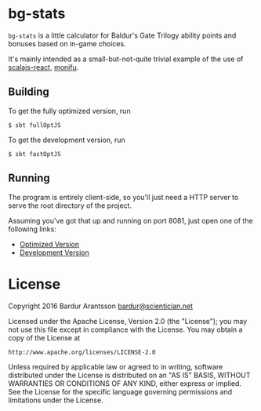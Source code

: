 # bg-stats

`bg-stats` is a little calculator for Baldur's Gate Trilogy
ability points and bonuses based on in-game choices.

It's mainly intended as a small-but-not-quite trivial example of the
use of [scalajs-react](https://github.com/japgolly/scalajs-react),
[monifu](https://monix.io).

## Building

To get the fully optimized version, run

```
$ sbt fullOptJS
```

To get the development version, run

```
$ sbt fastOptJS
```

## Running

The program is entirely client-side, so you'll just need a HTTP
server to serve the root directory of the project.

Assuming you've got that up and running on port 8081, just open
one of the following links:

- [Optimized Version](http://localhost:8081/)
- [Development Version](http://localhost:8081/index-dev.html)

# License

Copyright 2016 Bardur Arantsson <bardur@scientician.net>

Licensed under the Apache License, Version 2.0 (the "License");
you may not use this file except in compliance with the License.
You may obtain a copy of the License at

    http://www.apache.org/licenses/LICENSE-2.0

Unless required by applicable law or agreed to in writing, software
distributed under the License is distributed on an "AS IS" BASIS,
WITHOUT WARRANTIES OR CONDITIONS OF ANY KIND, either express or implied.
See the License for the specific language governing permissions and
limitations under the License.
